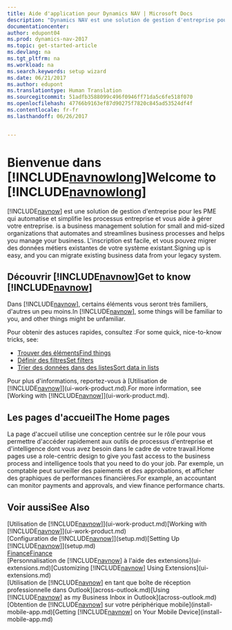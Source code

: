 ```yaml
---
title: Aide d'application pour Dynamics NAV | Microsoft Docs
description: "Dynamics NAV est une solution de gestion d'entreprise pour les PME qui automatise et simplifie les processus entreprise et vous aide à gérer votre entreprise."
documentationcenter: 
author: edupont04
ms.prod: dynamics-nav-2017
ms.topic: get-started-article
ms.devlang: na
ms.tgt_pltfrm: na
ms.workload: na
ms.search.keywords: setup wizard
ms.date: 06/21/2017
ms.author: edupont
ms.translationtype: Human Translation
ms.sourcegitcommit: 51adfb3588099c496f0946ff71da5c6fe518f070
ms.openlocfilehash: 47766b9163ef87d90275f7820c845ad53524df4f
ms.contentlocale: fr-fr
ms.lasthandoff: 06/26/2017


---
```


# <a name="welcome-to-includenavnowlongincludesnavnowlongmdmd"></a><span data-ttu-id="f92ae-103">Bienvenue dans [!INCLUDE[navnowlong](includes/navnowlong_md.md)]</span><span class="sxs-lookup"><span data-stu-id="f92ae-103">Welcome to [!INCLUDE[navnowlong](includes/navnowlong_md.md)]</span></span>
[!INCLUDE[navnow](includes/navnow_md.md)]<span data-ttu-id="f92ae-104"> est une solution de gestion d'entreprise pour les PME qui automatise et simplifie les processus entreprise et vous aide à gérer votre entreprise.</span><span class="sxs-lookup"><span data-stu-id="f92ae-104"> is a business management solution for small and mid-sized organizations that automates and streamlines business processes and helps you manage your business.</span></span> <span data-ttu-id="f92ae-105">L'inscription est facile, et vous pouvez migrer des données métiers existantes de votre système existant.</span><span class="sxs-lookup"><span data-stu-id="f92ae-105">Signing up is easy, and you can migrate existing business data from your legacy system.</span></span>

## <a name="get-to-know-includenavnowincludesnavnowmdmd"></a><span data-ttu-id="f92ae-106">Découvrir [!INCLUDE[navnow](includes/navnow_md.md)]</span><span class="sxs-lookup"><span data-stu-id="f92ae-106">Get to know [!INCLUDE[navnow](includes/navnow_md.md)]</span></span>
<span data-ttu-id="f92ae-107">Dans [!INCLUDE[navnow](includes/navnow_md.md)], certains éléments vous seront très familiers, d'autres un peu moins.</span><span class="sxs-lookup"><span data-stu-id="f92ae-107">In [!INCLUDE[navnow](includes/navnow_md.md)], some things will be familiar to you, and other things might be unfamiliar.</span></span>  

<span data-ttu-id="f92ae-108">Pour obtenir des astuces rapides, consultez :</span><span class="sxs-lookup"><span data-stu-id="f92ae-108">For some quick, nice-to-know tricks, see:</span></span>  

* [<span data-ttu-id="f92ae-109">Trouver des éléments</span><span class="sxs-lookup"><span data-stu-id="f92ae-109">Find things</span></span>](ui-search.md)  
* [<span data-ttu-id="f92ae-110">Définir des filtres</span><span class="sxs-lookup"><span data-stu-id="f92ae-110">Set filters</span></span>](ui-enter-criteria-filters.md)  
* [<span data-ttu-id="f92ae-111">Trier des données dans des listes</span><span class="sxs-lookup"><span data-stu-id="f92ae-111">Sort data in lists</span></span>](ui-sorting.md)  

<span data-ttu-id="f92ae-112">Pour plus d'informations, reportez-vous à [Utilisation de [!INCLUDE[navnow](includes/navnow_md.md)]](ui-work-product.md).</span><span class="sxs-lookup"><span data-stu-id="f92ae-112">For more information, see [Working with [!INCLUDE[navnow](includes/navnow_md.md)]](ui-work-product.md).</span></span>  

## <a name="the-home-pages"></a><span data-ttu-id="f92ae-113">Les pages d'accueil</span><span class="sxs-lookup"><span data-stu-id="f92ae-113">The Home pages</span></span>
<span data-ttu-id="f92ae-114">La page d'accueil utilise une conception centrée sur le rôle pour vous permettre d'accéder rapidement aux outils de processus d'entreprise et d'intelligence dont vous avez besoin dans le cadre de votre travail.</span><span class="sxs-lookup"><span data-stu-id="f92ae-114">Home pages use a role-centric design to give you fast access to the business process and intelligence tools that you need to do your job.</span></span> <span data-ttu-id="f92ae-115">Par exemple, un comptable peut surveiller des paiements et des approbations, et afficher des graphiques de performances financières.</span><span class="sxs-lookup"><span data-stu-id="f92ae-115">For example, an accountant can monitor payments and approvals, and view finance performance charts.</span></span>  

## <a name="see-also"></a><span data-ttu-id="f92ae-116">Voir aussi</span><span class="sxs-lookup"><span data-stu-id="f92ae-116">See Also</span></span>
<span data-ttu-id="f92ae-117">[Utilisation de [!INCLUDE[navnow](includes/navnow_md.md)]](ui-work-product.md)</span><span class="sxs-lookup"><span data-stu-id="f92ae-117">[Working with [!INCLUDE[navnow](includes/navnow_md.md)]](ui-work-product.md)</span></span>  
<span data-ttu-id="f92ae-118">[Configuration de [!INCLUDE[navnow](includes/navnow_md.md)]](setup.md)</span><span class="sxs-lookup"><span data-stu-id="f92ae-118">[Setting Up [!INCLUDE[navnow](includes/navnow_md.md)]](setup.md)</span></span>  
[<span data-ttu-id="f92ae-119">Finance</span><span class="sxs-lookup"><span data-stu-id="f92ae-119">Finance</span></span>](finance-setup.md)  
<span data-ttu-id="f92ae-120">[Personnalisation de [!INCLUDE[navnow](includes/navnow_md.md)] à l'aide des extensions](ui-extensions.md)</span><span class="sxs-lookup"><span data-stu-id="f92ae-120">[Customizing [!INCLUDE[navnow](includes/navnow_md.md)] Using Extensions](ui-extensions.md)</span></span>  
<span data-ttu-id="f92ae-121">[Utilisation de [!INCLUDE[navnow](includes/navnow_md.md)] en tant que boîte de réception professionnelle dans Outlook](across-outlook.md)</span><span class="sxs-lookup"><span data-stu-id="f92ae-121">[Using [!INCLUDE[navnow](includes/navnow_md.md)] as my Business Inbox in Outlook](across-outlook.md)</span></span>  
<span data-ttu-id="f92ae-122">[Obtention de [!INCLUDE[navnow](includes/navnow_md.md)] sur votre périphérique mobile](install-mobile-app.md)</span><span class="sxs-lookup"><span data-stu-id="f92ae-122">[Getting [!INCLUDE[navnow](includes/navnow_md.md)] on Your Mobile Device](install-mobile-app.md)</span></span>  

